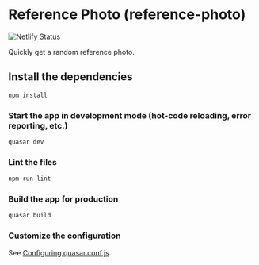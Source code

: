 # Reference Photo (reference-photo)

[![Netlify Status](https://api.netlify.com/api/v1/badges/e8fd1632-476d-4c39-b113-9670ada02a18/deploy-status)](https://app.netlify.com/sites/romantic-booth-79f8aa/deploys)

Quickly get a random reference photo.

## Install the dependencies
```bash
npm install
```

### Start the app in development mode (hot-code reloading, error reporting, etc.)
```bash
quasar dev
```

### Lint the files
```bash
npm run lint
```

### Build the app for production
```bash
quasar build
```

### Customize the configuration
See [Configuring quasar.conf.js](https://quasar.dev/quasar-cli/quasar-conf-js).
